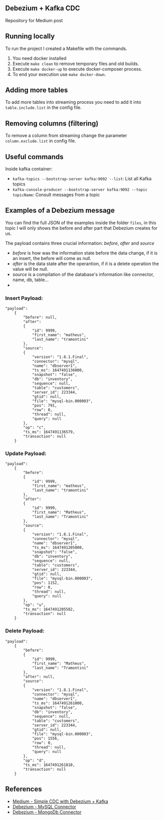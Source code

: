 ## Debezium + Kafka CDC
Repository for Medium post 

## Running locally
To run the project I created a Makefile with the commands.

1. You need docker installed
2. Execute `make clean` to remove temporary files and old builds.
3. Execute `make docker-up` to execute docker-composer process.
4. To end your execution use `make docker-down`.

## Adding more tables
To add more tables into streaming process you need to add it into `table.include.list` in the config file.

## Removing columns (filtering)
To remove a column from streaming change the parameter `column.exclude.list` in config file. 
## Useful commands
Inside kafka container:
- `kafka-topics --bootstrap-server kafka:9092 --list`: List all Kafka topics 
- `kafka-console-producer --bootstrap-server kafka:9092 --topic topicName`: Consult messages from a topic

## Examples of a Debezium message
You can find the full JSON of the examples inside the folder `files`, in this topic I will only shows the before and after part that Debezium creates for us.

The payload contains three crucial information: _before_, _after_ and _source_
- _before_ is how was the information state before the data change, if it is an insert, the before will come as null.
- _after_ is the data state after the operantion, if it is a delete operation the value will be null.
- _source_ is a compilation of the database's information like connector, name, db, table...
- 
### Insert Payload:
```
"payload":
    {
        "before": null,
        "after":
        {
            "id": 9999,
            "first_name": "matheus",
            "last_name": "tramontini"
        },
        "source":
        {
            "version": "1.8.1.Final",
            "connector": "mysql",
            "name": "dbserver1",
            "ts_ms": 1647491136000,
            "snapshot": "false",
            "db": "inventory",
            "sequence": null,
            "table": "customers",
            "server_id": 223344,
            "gtid": null,
            "file": "mysql-bin.000003",
            "pos": 791,
            "row": 0,
            "thread": null,
            "query": null
        },
        "op": "c",
        "ts_ms": 1647491136579,
        "transaction": null
    }
```

### Update Payload:
```
"payload":
    {
        "before":
        {
            "id": 9999,
            "first_name": "matheus",
            "last_name": "tramontini"
        },
        "after":
        {
            "id": 9999,
            "first_name": "Matheus",
            "last_name": "Tramontini"
        },
        "source":
        {
            "version": "1.8.1.Final",
            "connector": "mysql",
            "name": "dbserver1",
            "ts_ms": 1647491205000,
            "snapshot": "false",
            "db": "inventory",
            "sequence": null,
            "table": "customers",
            "server_id": 223344,
            "gtid": null,
            "file": "mysql-bin.000003",
            "pos": 1152,
            "row": 0,
            "thread": null,
            "query": null
        },
        "op": "u",
        "ts_ms": 1647491205582,
        "transaction": null
    }
```

### Delete Payload:
```
"payload":
    {
        "before":
        {
            "id": 9999,
            "first_name": "Matheus",
            "last_name": "Tramontini"
        },
        "after": null,
        "source":
        {
            "version": "1.8.1.Final",
            "connector": "mysql",
            "name": "dbserver1",
            "ts_ms": 1647491261000,
            "snapshot": "false",
            "db": "inventory",
            "sequence": null,
            "table": "customers",
            "server_id": 223344,
            "gtid": null,
            "file": "mysql-bin.000003",
            "pos": 1556,
            "row": 0,
            "thread": null,
            "query": null
        },
        "op": "d",
        "ts_ms": 1647491261810,
        "transaction": null
    }
```


## References
- [Medium - Simple CDC with Debezium + Kafka](https://medium.com/nagoya-foundation/simple-cdc-with-debezium-kafka-a27b28d8c3b8)
- [Debezium - MySQL Connector](https://debezium.io/documentation/reference/1.6/connectors/mysql.html)
- [Debezium - MongoDb Connector](https://debezium.io/documentation/reference/1.6/connectors/mongodb.html)
